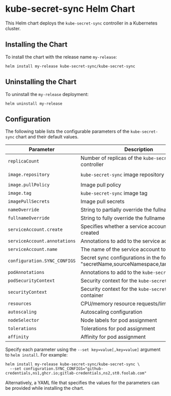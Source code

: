 # kube-secret-sync Helm Chart

This Helm chart deploys the `kube-secret-sync` controller in a Kubernetes cluster.

## Installing the Chart

To install the chart with the release name `my-release`:

```
helm install my-release kube-secret-sync/kube-secret-sync
```

## Uninstalling the Chart

To uninstall the `my-release` deployment:

```
helm uninstall my-release
```

## Configuration

The following table lists the configurable parameters of the `kube-secret-sync` chart and their default values.

| Parameter                | Description                                                                                    | Default                                        |
|--------------------------|------------------------------------------------------------------------------------------------|------------------------------------------------|
| `replicaCount`           | Number of replicas of the `kube-secret-sync` controller                                        | `1`                                            |
| `image.repository`       | `kube-secret-sync` image repository                                                            | `ghcr.io/emmorts/kube-secret-sync`             |
| `image.pullPolicy`       | Image pull policy                                                                              | `Always`                                       |
| `image.tag`              | `kube-secret-sync` image tag                                                                   | `latest`                                       |
| `imagePullSecrets`       | Image pull secrets                                                                             | `[]`                                           |
| `nameOverride`           | String to partially override the fullname template                                             | `""`                                           |
| `fullnameOverride`       | String to fully override the fullname template                                                 | `""`                                           |
| `serviceAccount.create`  | Specifies whether a service account should be created                                          | `true`                                         |
| `serviceAccount.annotations` | Annotations to add to the service account                                                  | `{}`                                           |
| `serviceAccount.name`    | The name of the service account to use                                                         | `""`                                           |
| `configuration.SYNC_CONFIGS` | Secret sync configurations in the format "secretName,sourceNamespace,targetImage;..."       | `""`                                           |
| `podAnnotations`         | Annotations to add to the `kube-secret-sync` pod                                               | `{}`                                           |
| `podSecurityContext`     | Security context for the `kube-secret-sync` pod                                                | `{}`                                           |
| `securityContext`        | Security context for the `kube-secret-sync` container                                          | `{}`                                           |
| `resources`              | CPU/memory resource requests/limits                                                            | `{}`                                           |
| `autoscaling`            | Autoscaling configuration                                                                      | `{}`                                           |
| `nodeSelector`           | Node labels for pod assignment                                                                 | `{}`                                           |
| `tolerations`            | Tolerations for pod assignment                                                                 | `[]`                                           |
| `affinity`               | Affinity for pod assignment                                                                    | `{}`                                           |

Specify each parameter using the `--set key=value[,key=value]` argument to `helm install`. For example:

```
helm install my-release kube-secret-sync/kube-secret-sync \
  --set configuration.SYNC_CONFIGS="github-credentials,ns1,ghcr.io;gitlab-credentials,ns2,st0.foolab.com"
```

Alternatively, a YAML file that specifies the values for the parameters can be provided while installing the chart.